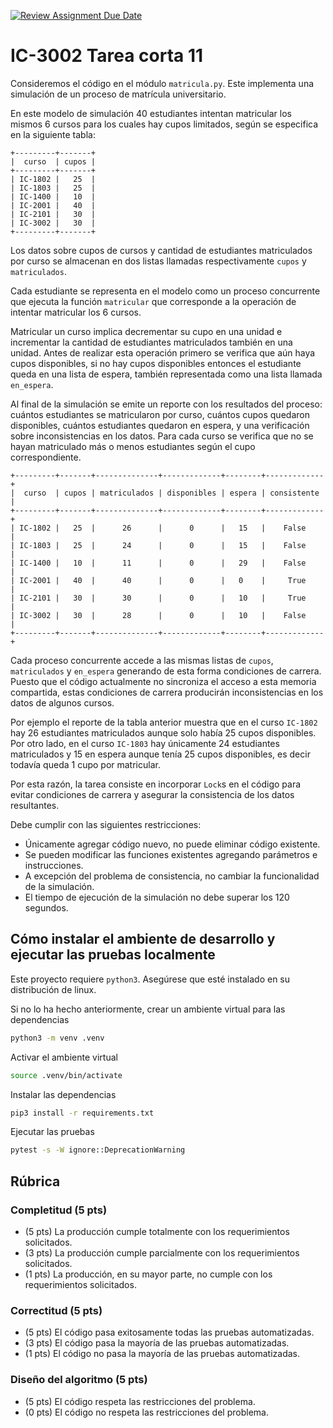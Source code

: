 [![Review Assignment Due Date](https://classroom.github.com/assets/deadline-readme-button-22041afd0340ce965d47ae6ef1cefeee28c7c493a6346c4f15d667ab976d596c.svg)](https://classroom.github.com/a/UaMXdH3M)
# IC-3002 Tarea corta 11

Consideremos el código en el módulo `matricula.py`. Este implementa una simulación 
de un proceso de matrícula universitario.

En este modelo de simulación 40 estudiantes intentan matricular los mismos 6 cursos 
para los cuales hay cupos limitados, según se especifica en la siguiente tabla:

```commandline
+---------+-------+
|  curso  | cupos |
+---------+-------+
| IC-1802 |   25  |
| IC-1803 |   25  |
| IC-1400 |   10  |
| IC-2001 |   40  |
| IC-2101 |   30  |
| IC-3002 |   30  |
+---------+-------+
```

Los datos sobre cupos de cursos y cantidad de estudiantes matriculados por curso
se almacenan en dos listas llamadas respectivamente `cupos` y `matriculados`.

Cada estudiante se representa en el modelo como un proceso concurrente que ejecuta
la función `matricular` que corresponde a la operación de intentar matricular los 6
cursos.

Matricular un curso implica decrementar su cupo en una unidad e incrementar la 
cantidad de estudiantes matriculados también en una unidad. Antes de realizar esta
operación primero se verifica que aún haya cupos disponibles, si no hay cupos 
disponibles entonces el estudiante queda en una lista de espera, también representada
como una lista llamada `en_espera`.

Al final de la simulación se emite un reporte con los resultados del proceso: cuántos
estudiantes se matricularon por curso, cuántos cupos quedaron disponibles,
cuántos estudiantes quedaron en espera, y una verificación sobre inconsistencias en
los datos. Para cada curso se verifica que no se hayan matriculado más o menos 
estudiantes según el cupo correspondiente.

```commandline
+---------+-------+--------------+-------------+--------+-------------+
|  curso  | cupos | matriculados | disponibles | espera | consistente |
+---------+-------+--------------+-------------+--------+-------------+
| IC-1802 |   25  |      26      |      0      |   15   |    False    |
| IC-1803 |   25  |      24      |      0      |   15   |    False    |
| IC-1400 |   10  |      11      |      0      |   29   |    False    |
| IC-2001 |   40  |      40      |      0      |   0    |     True    |
| IC-2101 |   30  |      30      |      0      |   10   |     True    |
| IC-3002 |   30  |      28      |      0      |   10   |    False    |
+---------+-------+--------------+-------------+--------+-------------+
```

Cada proceso concurrente accede a las mismas listas de `cupos`, `matriculados` y 
`en_espera` generando de esta forma condiciones de carrera. Puesto que el código
actualmente no sincroniza el acceso a esta memoria compartida, estas condiciones
de carrera producirán inconsistencias en los datos de algunos cursos. 

Por ejemplo el reporte de la tabla anterior muestra que en el curso `IC-1802` hay 
26 estudiantes matriculados aunque solo había 25 cupos disponibles. Por otro lado,
en el curso `IC-1803` hay únicamente 24 estudiantes matriculados y 15 en espera aunque
tenía 25 cupos disponibles, es decir todavía queda 1 cupo por matricular.

Por esta razón, la tarea consiste en incorporar `Lock`s en el código para evitar
condiciones de carrera y asegurar la consistencia de los datos resultantes.

Debe cumplir con las siguientes restricciones:
* Únicamente agregar código nuevo, no puede eliminar código existente.
* Se pueden modificar las funciones existentes agregando parámetros e instrucciones.
* A excepción del problema de consistencia, no cambiar la funcionalidad de la simulación. 
* El tiempo de ejecución de la simulación no debe superar los 120 segundos.

## Cómo instalar el ambiente de desarrollo y ejecutar las pruebas localmente

Este proyecto requiere `python3`. Asegúrese que esté instalado en su distribución de linux.

Si no lo ha hecho anteriormente, crear un ambiente virtual para las dependencias

```bash
python3 -m venv .venv
```

Activar el ambiente virtual

```bash
source .venv/bin/activate
```

Instalar las dependencias

```bash
pip3 install -r requirements.txt
```

Ejecutar las pruebas

```bash
pytest -s -W ignore::DeprecationWarning
```

## Rúbrica

### Completitud (5 pts)

* (5 pts) La producción cumple totalmente con los requerimientos solicitados.
* (3 pts) La producción cumple parcialmente con los requerimientos solicitados.
* (1 pts) La producción, en su mayor parte, no cumple con los requerimientos solicitados.

### Correctitud (5 pts)

* (5 pts) El código pasa exitosamente todas las pruebas automatizadas.
* (3 pts) El código pasa la mayoría de las pruebas automatizadas.
* (1 pts) El código no pasa la mayoría de las pruebas automatizadas.

### Diseño del algoritmo (5 pts)

* (5 pts) El código respeta las restricciones del problema.
* (0 pts) El código no respeta las restricciones del problema.
